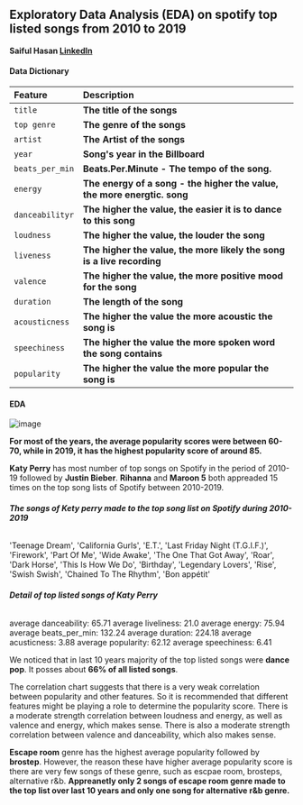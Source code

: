 ## Exploratory Data Analysis (EDA) on spotify top listed songs from 2010 to 2019
**Saiful Hasan [LinkedIn](https://www.linkedin.com/in/saifulhasan22/)** 

#### Data Dictionary
|__Feature__|__Description__|
|:---|:---|
|`title`|__The title of the songs__|
|`top genre`|__The genre of the songs__|
|`artist`|__The Artist of the songs__|
|`year`|__Song's year in the Billboard__|
|`beats_per_min`|__Beats.Per.Minute - The tempo of the song.__|
|`energy`|__The energy of a song - the higher the value, the more energtic. song__|
|`danceabilityr`|__The higher the value, the easier it is to dance to this song__|
|`loudness`|__The higher the value, the louder the song__|
|`liveness`|__The higher the value, the more likely the song is a live recording__|
|`valence`|__The higher the value, the more positive mood for the song__|
|`duration`|__The length of the song__|
|`acousticness`|__The higher the value the more acoustic the song is__|
|`speechiness`|__The higher the value the more spoken word the song contains__|
|`popularity`|__The higher the value the more popular the song is__|

#### EDA

![image](popularity.png)

**For most of the years, the average popularity scores were between 60-70, while in 2019, it has the highest popularity score of around 85.**


**Katy Perry** has most number of top songs on Spotify in the period of 2010-19 followed by **Justin Bieber**. **Rihanna** and **Maroon 5** both appreaded 15 times on the top song lists of Spotify between 2010-2019. 

###### ***The songs of Kety perry made to the top song list on Spotify during 2010-2019***
'Teenage Dream',
 'California Gurls',
 'E.T.',
 'Last Friday Night (T.G.I.F.)',
 'Firework',
 'Part Of Me',
 'Wide Awake',
 'The One That Got Away',
 'Roar',
 'Dark Horse',
 'This Is How We Do',
 'Birthday',
 'Legendary Lovers',
 'Rise',
 'Swish Swish',
 'Chained To The Rhythm',
 'Bon appétit'

###### ***Detail of top listed songs of Katy Perry***
average danceability: 65.71
average liveliness: 21.0
average energy: 75.94
average beats_per_min: 132.24
average duration: 224.18
average acusticness: 3.88
average popularity: 62.12
average speechiness: 6.41

We noticed that in last 10 years majority of the top listed songs were **dance pop**. It posses about **66% of all listed songs**. 

The correlation chart suggests that there is a very weak correlation between popularity and other features. So it is recommended that different features might be playing a role to determine the popularity score. There is a moderate strength correlation between loudness and energy, as well as valence and energy, which makes sense. There is also a moderate strength correlation between valence and danceability, which also makes sense. 


**Escape room** genre has the highest average popularity followed by **brostep**. However, the reason these have higher average popularity score is there are very few songs of these genre, such as escpae room, brosteps, alternative r&b. **Appreanetly only 2 songs of escape room genre made to the top list over last 10 years and only one song for alternative r&b genre.**   